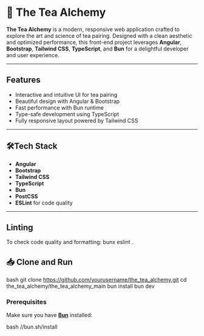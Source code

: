 # 🍵 The Tea Alchemy

**The Tea Alchemy** is a modern, responsive web application crafted to explore the art and science of tea pairing. Designed with a clean aesthetic and optimized performance, this front-end project leverages **Angular**, **Bootstrap**, **Tailwind CSS**, **TypeScript**, and **Bun** for a delightful developer and user experience.

---

## Features

- Interactive and intuitive UI for tea pairing
- Beautiful design with Angular & Bootstrap
- Fast performance with Bun runtime
- Type-safe development using TypeScript
- Fully responsive layout powered by Tailwind CSS

---

## 🛠Tech Stack

- **Angular**
- **Bootstrap**
- **Tailwind CSS**
- **TypeScript**
- **Bun**
- **PostCSS**
- **ESLint** for code quality

---
## Linting
To check code quality and formatting:
bunx eslint .

## 📥 Clone and Run

bash
git clone https://github.com/yourusername/the_tea_alchemy.git
cd the_tea_alchemy/the_tea_alchemy_main
bun install
bun dev

### Prerequisites

Make sure you have [**Bun**](https://bun.sh) installed:

bash
//bun.sh/install 
